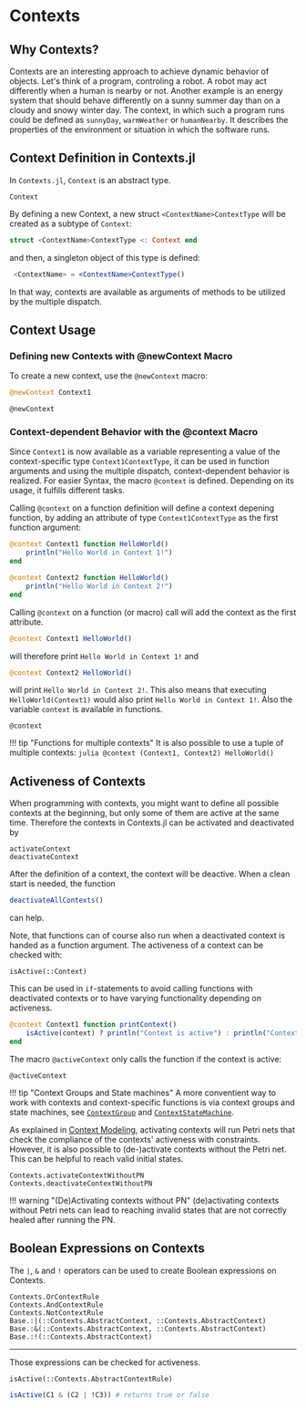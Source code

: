 # Contexts

## Why Contexts?

Contexts are an interesting approach to achieve dynamic behavior of objects. Let's think of a program, controling a robot. A robot may act differently when a human is nearby or not. Another example is an energy system that should behave differently on a sunny summer day than on a cloudy and snowy winter day. The context, in which such a program runs could be defined as `sunnyDay`, `warmWeather` or `humanNearby`. It describes the properties of the environment or situation in which the software runs.


## Context Definition in Contexts.jl

In `Contexts.jl`, `Context` is an abstract type.

```@docs
Context
```
By defining a new Context, a new struct `<ContextName>ContextType` will be created as a subtype of `Context`:

```julia
struct <ContextName>ContextType <: Context end
```

and then, a singleton object of this type is defined:
```julia
 <ContextName> = <ContextName>ContextType()
```

In that way, contexts are available as arguments of methods to be utilized by the multiple dispatch.

## Context Usage

### Defining new Contexts with @newContext Macro

To create a new context, use the `@newContext` macro:
```julia
@newContext Context1
```

```@docs
@newContext
```

### Context-dependent Behavior with the @context Macro

Since `Context1` is now available as a variable representing a value of the context-specific type `Context1ContextType`, it can be used in function arguments and using the multiple dispatch, context-dependent behavior is realized. For easier Syntax, the macro `@context` is defined. Depending on its usage, it fulfills different tasks.

Calling `@context` on a function definition will define a context depening function, by adding an attribute of type `Context1ContextType` as the first function argument:
```julia
@context Context1 function HelloWorld()
	println("Hello World in Context 1!")
end 
```
```julia
@context Context2 function HelloWorld()
	println("Hello World in Context 2!")
end 
```

Calling `@context` on a function (or macro) call will add the context as the first attribute.
```julia
@context Context1 HelloWorld()
```
will therefore print `Hello World in Context 1!` and 
```julia
@context Context2 HelloWorld()
```
will print `Hello World in Context 2!`. This also means that executing `HelloWorld(Context1)` would also print `Hello World in Context 1!`. Also the variable `context` is available in functions.

```@docs
@context
```

!!! tip "Functions for multiple contexts"
    It is also possible to use a tuple of multiple contexts:
    ```julia
    @context (Context1, Context2) HelloWorld()
    ```

## Activeness of Contexts

When programming with contexts, you might want to define all possible contexts at the beginning, but only some of them are active at the same time. Therefore the contexts in Contexts.jl can be activated and deactivated by  
```@docs
activateContext
deactivateContext
```
After the definition of a context, the context will be deactive. When a clean start is needed, the function
```julia
deactivateAllContexts()
```
can help.

Note, that functions can of course also run when a deactivated context is handed as a function argument. The activeness of a context can be checked with:
```@docs
isActive(::Context)
```
This can be used in `if`-statements to avoid calling functions with deactivated contexts or to have varying functionality depending on activeness.

```julia
@context Context1 function printContext()
	isActive(context) ? println("Context is active") : println("Context is not active")
end
```
The macro `@activeContext` only calls the function if the context is active:
```@docs
@activeContext
```

!!! tip "Context Groups and State machines"
    A more conventient way to work with contexts and context-specific functions is via context groups and state machines, see [`ContextGroup`](@ref) and [`ContextStateMachine`](@ref).

As explained in [Context Modeling](@ref), activating contexts will run Petri nets that check the compliance of the contexts' activeness with constraints. However, it is also possible to (de-)activate contexts without the Petri net. This can be helpful to reach valid initial states.

```@docs
Contexts.activateContextWithoutPN
Contexts.deactivateContextWithoutPN
```

!!! warning "(De)Activating contexts without PN"
    (de)activating contexts without Petri nets can lead to reaching invalid states that are not correctly healed after running the PN.


## Boolean Expressions on Contexts

The `|`,  `&` and  `!` operators can be used to create Boolean expressions on Contexts.

```@docs
Contexts.OrContextRule
Contexts.AndContextRule
Contexts.NotContextRule
Base.:|(::Contexts.AbstractContext, ::Contexts.AbstractContext)
Base.:&(::Contexts.AbstractContext, ::Contexts.AbstractContext)
Base.:!(::Contexts.AbstractContext)
```

---

Those expressions can be checked for activeness.

```@docs
isActive(::Contexts.AbstractContextRule)
```
```julia
isActive(C1 & (C2 | !C3)) # returns true or false
```
